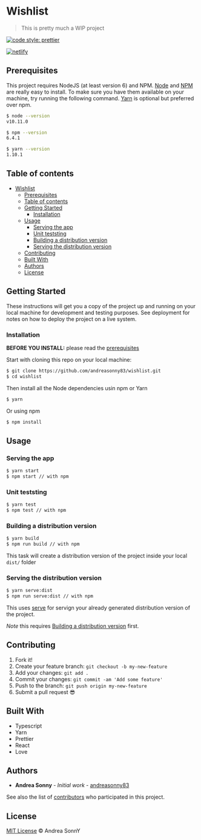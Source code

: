# Wishlist

> This is pretty much a WIP project

[![code style: prettier](https://img.shields.io/badge/code_style-prettier-ff69b4.svg?style=flat-square)](https://github.com/prettier/prettier)

[![netlify](https://www.netlify.com/img/global/badges/netlify-color-accent.svg)](https://www.netlify.com)

## Prerequisites

This project requires NodeJS (at least version 6) and NPM.
[Node](http://nodejs.org/) and [NPM](https://npmjs.org/) are really easy to install.
To make sure you have them available on your machine,
try running the following command.
[Yarn](https://yarnpkg.com/lang/en/) is optional but preferred over npm.

```sh
$ node --version
v10.11.0

$ npm --version
6.4.1

$ yarn --version
1.10.1
```

## Table of contents

- [Wishlist](#wishlist)
  - [Prerequisites](#prerequisites)
  - [Table of contents](#table-of-contents)
  - [Getting Started](#getting-started)
    - [Installation](#installation)
  - [Usage](#usage)
    - [Serving the app](#serving-the-app)
    - [Unit teststing](#unit-teststing)
    - [Building a distribution version](#building-a-distribution-version)
    - [Serving the distribution version](#serving-the-distribution-version)
  - [Contributing](#contributing)
  - [Built With](#built-with)
  - [Authors](#authors)
  - [License](#license)

## Getting Started

These instructions will get you a copy of the project up and running on your local machine for development and testing purposes. See deployment for notes on how to deploy the project on a live system.

### Installation

**BEFORE YOU INSTALL:** please read the [prerequisites](#prerequisites)

Start with cloning this repo on your local machine:

```sh
$ git clone https://github.com/andreasonny83/wishlist.git
$ cd wishlist
```

Then install all the Node dependencies usin npm or Yarn

```sh
$ yarn
```

Or using npm

```sh
$ npm install
```

## Usage

### Serving the app

```sh
$ yarn start
$ npm start // with npm
```

### Unit teststing

```sh
$ yarn test
$ npm test // with npm
```

### Building a distribution version

```sh
$ yarn build
$ npm run build // with npm
```

This task will create a distribution version of the project
inside your local `dist/` folder

### Serving the distribution version

```sh
$ yarn serve:dist
$ npm run serve:dist // with npm
```

This uses [serve](https://github.com/zeit/serve#readme) for servign your already
generated distribution version of the project.

_Note_ this requires
[Building a distribution version](#building-a-distribution-version) first.

## Contributing

1.  Fork it!
2.  Create your feature branch: `git checkout -b my-new-feature`
3.  Add your changes: `git add .`
4.  Commit your changes: `git commit -am 'Add some feature'`
5.  Push to the branch: `git push origin my-new-feature`
6.  Submit a pull request :sunglasses:

## Built With

- Typescript
- Yarn
- Prettier
- React
- Love

## Authors

- **Andrea Sonny** - _Initial work_ - [andreasonny83](https://github.com/andreasonny83)

See also the list of [contributors](https://github.com/your/project/contributors) who participated in this project.

## License

[MIT License](https://andreasonny.mit-license.org/2018) © Andrea SonnY
